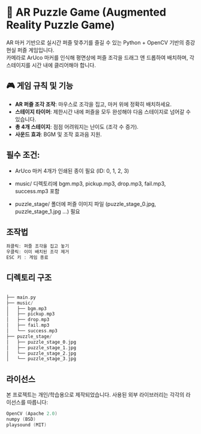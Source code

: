 # 🧩 AR Puzzle Game (Augmented Reality Puzzle Game)

AR 마커 기반으로 실시간 퍼즐 맞추기를 즐길 수 있는 Python + OpenCV 기반의 증강현실 퍼즐 게임입니다.  
카메라로 ArUco 마커를 인식해 평면상에 퍼즐 조각을 드래그 앤 드롭하여 배치하며, 각 스테이지를 시간 내에 클리어해야 합니다.

## 🎮 게임 규칙 및 기능

- **AR 퍼즐 조각 조작**: 마우스로 조각을 집고, 마커 위에 정확히 배치하세요.
- **스테이지 타이머**: 제한시간 내에 퍼즐을 모두 완성해야 다음 스테이지로 넘어갈 수 있습니다.
- **총 4개 스테이지**: 점점 어려워지는 난이도 (조각 수 증가).
- **사운드 효과**: BGM 및 조작 효과음 지원.

## 필수 조건:

- ArUco 마커 4개가 인쇄된 종이 필요 (ID: 0, 1, 2, 3)

- music/ 디렉토리에 bgm.mp3, pickup.mp3, drop.mp3, fail.mp3, success.mp3 포함

- puzzle_stage/ 폴더에 퍼즐 이미지 파일 (puzzle_stage_0.jpg, puzzle_stage_1.jpg ...) 필요

## 조작법
```c
좌클릭: 퍼즐 조각을 집고 놓기
우클릭: 이미 배치된 조각 제거
ESC 키 : 게임 종료
```

## 디렉토리 구조
```c

├── main.py
├── music/
│   ├── bgm.mp3
│   ├── pickup.mp3
│   ├── drop.mp3
│   ├── fail.mp3
│   └── success.mp3
├── puzzle_stage/
│   ├── puzzle_stage_0.jpg
│   ├── puzzle_stage_1.jpg
│   └── puzzle_stage_2.jpg
│   └── puzzle_stage_3.jpg
```


## 라이선스
본 프로젝트는 개인/학습용으로 제작되었습니다.
사용된 외부 라이브러리는 각각의 라이선스를 따릅니다:
```c
OpenCV (Apache 2.0)
numpy (BSD)
playsound (MIT)
```